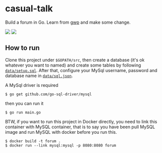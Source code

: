 # casual-talk

Build a forum in Go. Learn from [gwp](https://github.com/sausheong/gwp) and make some change.

[![](https://img.shields.io/badge/license-MIT-yellowgreen)](./LICENSE) ![](https://img.shields.io/badge/database-MySQL-blue)


## How to run

Clone this project under `$GOPATH/src`, then create a database (it's ok whatever you want to named) and create some tables 
by following [`data/setup.sql`](./data/setup.sql). After that, configure your MySql username, password and database name 
in [`data/sql.json`](./data/sql.json).

A MySql driver is required

```
$ go get github.com/go-sql-driver/mysql
```

then you can run it
```
$ go run main.go 
```

BTW, if you want to run this project in Docker directly, you need to link this container with MySQL container, that is to 
say you have been pull MySQL image and run MySQL with docker before you run this.

```
$ docker build -t forum .
$ docker run --link mysql:mysql -p 8080:8080 forum
```
